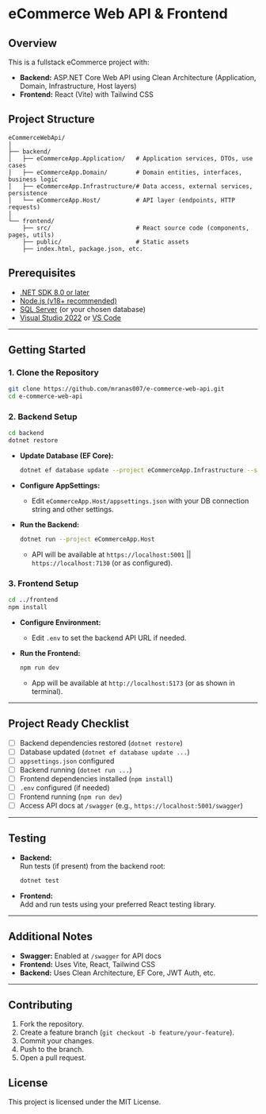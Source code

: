# eCommerce Web API & Frontend

## Overview

This is a fullstack eCommerce project with:
- **Backend:** ASP.NET Core Web API using Clean Architecture (Application, Domain, Infrastructure, Host layers)
- **Frontend:** React (Vite) with Tailwind CSS

## Project Structure

```
eCommerceWebApi/
│
├── backend/
│   ├── eCommerceApp.Application/   # Application services, DTOs, use cases
│   ├── eCommerceApp.Domain/        # Domain entities, interfaces, business logic
│   ├── eCommerceApp.Infrastructure/# Data access, external services, persistence
│   └── eCommerceApp.Host/          # API layer (endpoints, HTTP requests)
│
└── frontend/
    ├── src/                        # React source code (components, pages, utils)
    ├── public/                     # Static assets
    ├── index.html, package.json, etc.
```

## Prerequisites

- [.NET SDK 8.0 or later](https://dotnet.microsoft.com/download)
- [Node.js (v18+ recommended)](https://nodejs.org/)
- [SQL Server](https://www.microsoft.com/en-us/sql-server/sql-server-downloads) (or your chosen database)
- [Visual Studio 2022](https://visualstudio.microsoft.com/) or [VS Code](https://code.visualstudio.com/)

---

## Getting Started

### 1. Clone the Repository

```bash
git clone https://github.com/mranas007/e-commerce-web-api.git
cd e-commerce-web-api
```

### 2. Backend Setup

```bash
cd backend
dotnet restore
```

- **Update Database (EF Core):**
  ```bash
  dotnet ef database update --project eCommerceApp.Infrastructure --startup-project eCommerceApp.Host
  ```

- **Configure AppSettings:**
  - Edit `eCommerceApp.Host/appsettings.json` with your DB connection string and other settings.

- **Run the Backend:**
  ```bash
  dotnet run --project eCommerceApp.Host
  ```
  - API will be available at `https://localhost:5001`  || `https://localhost:7130` (or as configured).

### 3. Frontend Setup

```bash
cd ../frontend
npm install
```

- **Configure Environment:**
  - Edit `.env` to set the backend API URL if needed.

- **Run the Frontend:**
  ```bash
  npm run dev
  ```
  - App will be available at `http://localhost:5173` (or as shown in terminal).

---

## Project Ready Checklist

- [ ] Backend dependencies restored (`dotnet restore`)
- [ ] Database updated (`dotnet ef database update ...`)
- [ ] `appsettings.json` configured
- [ ] Backend running (`dotnet run ...`)
- [ ] Frontend dependencies installed (`npm install`)
- [ ] `.env` configured (if needed)
- [ ] Frontend running (`npm run dev`)
- [ ] Access API docs at `/swagger` (e.g., `https://localhost:5001/swagger`)

---

## Testing

- **Backend:**  
  Run tests (if present) from the backend root:
  ```bash
  dotnet test
  ```
- **Frontend:**  
  Add and run tests using your preferred React testing library.

---

## Additional Notes

- **Swagger:** Enabled at `/swagger` for API docs
- **Frontend:** Uses Vite, React, Tailwind CSS
- **Backend:** Uses Clean Architecture, EF Core, JWT Auth, etc.

---

## Contributing

1. Fork the repository.
2. Create a feature branch (`git checkout -b feature/your-feature`).
3. Commit your changes.
4. Push to the branch.
5. Open a pull request.

## License

This project is licensed under the MIT License.
